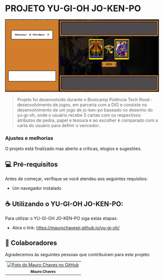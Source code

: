 # PROJETO YU-GI-OH JO-KEN-PO

<img src="Capturar.PNG" alt="Tela de jogo">

> Projeto foi desenvolvido durante o Bootcamp Potência Tech Ifood - desenvolvimento de jogos, em parceria com a DIO e consiste no desenvolvimento de um jogo de jo-ken-po baseado no desenho do yu-gi-oh, onde o usuário recebe 5 cartas com os respectivos atributos de pedra, papel e tesoura e ao escolher é comparado com a carta do usuário para definir o vencedor..

### Ajustes e melhorias

O projeto está finalizado mas aberto a críticas, elogios e sugestões.

## 💻 Pré-requisitos

Antes de começar, verifique se você atendeu aos seguintes requisitos:

- Um navegador instalado

## ☕ Utilizando o YU-GI-OH JO-KEN-PO:

Para utilizar o YU-GI-OH JO-KEN-PO siga estas etapas:

- Abra o link: https://maurochavesjr.github.io/yu-gi-oh/

## 🤝 Colaboradores

Agradecemos às seguintes pessoas que contribuíram para este projeto:

<table>
  <tr>
    <td align="center">
      <a href="#" title="defina o titulo do link">
        <img src="https://avatars.githubusercontent.com/u/138091054?v=4" width="100px;" alt="Foto do Mauro Chaves no GitHub"/><br>
        <sub>
          <b>Mauro Chaves</b>
        </sub>
      </a>
    </td>
  </tr>
</table>



